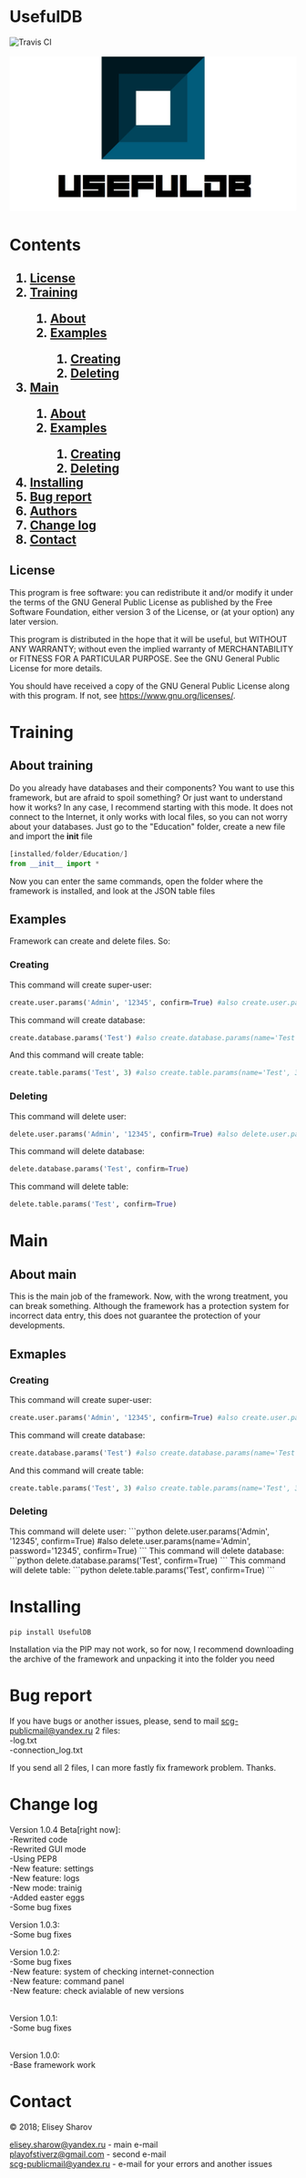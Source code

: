 # UsefulDB
![Travis CI](https://api.travis-ci.org/ZerZru/UsefulDB.svg?branch=master) <br> <br>
![project_logo](https://raw.githubusercontent.com/ZerZru/UsefulDB/master/images/logo-readme.jpg)

# Contents
<h2>
    <ol>
        <li><a href="#license">License</a></li>
        <li><a href="#training">Training</a></li>
        <ol>
            <li><a href="#training?about">About</a></li>
            <li><a href="#training?examples">Examples</a></li>
            <ol>
                <li><a href="#training?examples_creating">Creating</a></li>
                <li><a href="#training?examples_deleting">Deleting</a></li>
            </ol>
        </ol>
        <li><a href="#main">Main</a></li>
        <ol>
            <li><a href="#main?about">About</a></li>
            <li><a href="#main?examples">Examples</a></li>
            <ol>
                <li><a href="#main?examples_creating">Creating</a></li>
                <li><a href="#main?examples_deleting">Deleting</a></li>
            </ol>
        </ol>
        <li><a href="#installing">Installing</a></li>
        <li><a href="#bugreport">Bug report</a></li>
        <li><a href="#authors">Authors</a></li>
        <li><a href="#changelog">Change log</a></li>
        <li><a href="#contact">Contact</a></li>
    </ol>
</h2>

<a name="license"></a>
## License
This program is free software: you can redistribute it and/or modify
it under the terms of the GNU General Public License as published by
the Free Software Foundation, either version 3 of the License, or
(at your option) any later version.

This program is distributed in the hope that it will be useful,
but WITHOUT ANY WARRANTY; without even the implied warranty of
MERCHANTABILITY or FITNESS FOR A PARTICULAR PURPOSE.  See the
GNU General Public License for more details.

You should have received a copy of the GNU General Public License
along with this program.  If not, see <https://www.gnu.org/licenses/>.

<a name="training"></a>
# Training
<a name="training?about"></a>
## About training
Do you already have databases and their components? You want to use this framework, but are afraid to spoil something? Or just want to understand how it works? In any case, I recommend starting with this mode. It does not connect to the Internet, it only works with local files, so you can not worry about your databases. Just go to the "Education" folder, create a new file and import the __init__ file
```python
[installed/folder/Education/]
from __init__ import *
```
Now you can enter the same commands, open the folder where the framework is installed, and look at the JSON table files
<a name="training?examples"></a>
## Examples
Framework can create and delete files. So:
<a name="training?examples_creating"></a>
### Creating

This command will create super-user:
```python
create.user.params('Admin', '12345', confirm=True) #also create.user.params(name='Admin', password='12345', confirm=True)
```
This command will create database:
```python
create.database.params('Test') #also create.database.params(name='Test')
```
And this command will create table:
```python
create.table.params('Test', 3) #also create.table.params(name='Test', 3) or create.table.params(name='Test', '3')
```
<a name="training?examples_deleting"></a>
### Deleting
This command will delete user:
```python
delete.user.params('Admin', '12345', confirm=True) #also delete.user.params(name='Admin', password='12345', confirm=True)
```
This command will delete database:
```python
delete.database.params('Test', confirm=True)
```
This command will delete table:
```python
delete.table.params('Test', confirm=True)
```

<a name="main"></a>
# Main
<a name="main?about"></a>
## About main

This is the main job of the framework. Now, with the wrong treatment, you can break something. Although the framework has a protection system for incorrect data entry, this does not guarantee the protection of your developments.

<a name="main?examples"></a>
## Exmaples
<a name="main?examples_creating"></a>
### Creating
This command will create super-user:
```python
create.user.params('Admin', '12345', confirm=True) #also create.user.params(name='Admin', password='12345', confirm=True)
```
This command will create database:
```python
create.database.params('Test') #also create.database.params(name='Test')
```
And this command will create table:
```python
create.table.params('Test', 3) #also create.table.params(name='Test', 3) or create.table.params(name='Test', '3')
```
### Deleting
<a name="main?examples_deleting">
This command will delete user:
```python
delete.user.params('Admin', '12345', confirm=True) #also delete.user.params(name='Admin', password='12345', confirm=True)
```
This command will delete database:
```python
delete.database.params('Test', confirm=True)
```
This command will delete table:
```python
delete.table.params('Test', confirm=True)
```

<a name="installing"></a>
# Installing

```batch
pip install UsefulDB
```

Installation via the PIP may not work, so for now, I recommend downloading the archive of the framework and unpacking it into the folder you need

<a name="bugreport"></a>
# Bug report

If you have bugs or another issues, please, send to mail scg-publicmail@yandex.ru 2 files: <br>
-log.txt <br>
-connection_log.txt <br>

If you send all 2 files, I can more fastly fix framework problem. Thanks.

<a name="changelog"></a>
# Change log

Version 1.0.4 Beta[right now]:<br>
-Rewrited code <br>
-Rewrited GUI mode <br>
-Using PEP8 <br>
-New feature: settings <br>
-New feature: logs <br>
-New mode: trainig <br>
-Added easter eggs <br>
-Some bug fixes

Version 1.0.3: <br>
-Some bug fixes

Version 1.0.2: <br>
-Some bug fixes <br>
-New feature: system of checking internet-connection <br>
-New feature: command panel <br>
-New feature: check avialable of new versions <br> <br>

Version 1.0.1: <br>
-Some bug fixes <br> <br>

Version 1.0.0: <br>
-Base framework work

<a name="contact"></a>
# Contact

© 2018; Elisey Sharov

elisey.sharow@yandex.ru - main e-mail <br>
playofstiverz@gmail.com - second e-mail <br>
scg-publicmail@yandex.ru - e-mail for your errors and another issues
